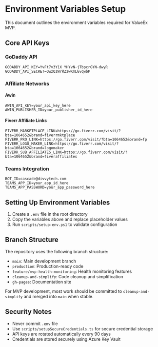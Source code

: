 # Environment Variables Setup

This document outlines the environment variables required for ValueEx MVP.

## Core API Keys

### GoDaddy API
```env
GODADDY_API_KEY=YvFt7v3Y1X_YHYvN-jTbpcrGYN-dwyR
GODADDY_API_SECRET=QwzQzWrRZzwKmLGvqwbP
```

### Affiliate Networks

#### Awin
```env
AWIN_API_KEY=your_api_key_here
AWIN_PUBLISHER_ID=your_publisher_id_here
```

#### Fiverr Affiliate Links
```env
FIVERR_MARKETPLACE_LINK=https://go.fiverr.com/visit/?bta=1064652&brand=fiverrmktplace
FIVERR_PRO_LINK=https://go.fiverr.com/visit/?bta=1064652&brand=fp
FIVERR_LOGO_MAKER_LINK=https://go.fiverr.com/visit/?bta=1064652&brand=logomaker
FIVERR_SUB_AFFILIATES_LINK=https://go.fiverr.com/visit/?bta=1064652&brand=fiveraffiliates
```

### Teams Integration
```env
BOT_ID=cascade@divvytech.com
TEAMS_APP_ID=your_app_id_here
TEAMS_APP_PASSWORD=your_app_password_here
```

## Setting Up Environment Variables

1. Create a `.env` file in the root directory
2. Copy the variables above and replace placeholder values
3. Run `scripts/setup-env.ps1` to validate configuration

## Branch Structure

The repository uses the following branch structure:

* `main`: Main development branch
* `production`: Production-ready code
* `feature/mvp-health-monitoring`: Health monitoring features
* `cleanup-and-simplify`: Code cleanup and simplification
* `gh-pages`: Documentation site

For MVP development, most work should be committed to `cleanup-and-simplify` and merged into `main` when stable.

## Security Notes

* Never commit `.env` file
* Use `scripts/setupSecureCredentials.ts` for secure credential storage
* API keys are rotated automatically every 90 days
* Credentials are stored securely using Azure Key Vault
